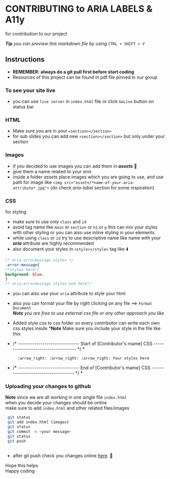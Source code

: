 # CONTRIBUTING to ARIA LABELS & A11y

for contribution to our project

***Tip** you can preview this markdown file by using* `CTRL + SHIFT + V`

## Instructions

* **REMEMBER: always do a git pull first before start coding**
* Resources of this project can be found in pdf file pinned in our group

### To see your site live

* you can use `live server` in `index.html` file or click `GoLive` button on status bar

### HTML

* Make sure you are in your
`<section></section>`  
* for sub slides you can add new `<section></section>` but only under your section

### Images

* if you decided to use images you can add them in ***assets*** 📂
* give them a name related to your *aria*
* inside a folder *assets* place images which you are going to use, and use path for image like `<img src="assets/*name-of-your-aria-attribute*.jpg">` (do check *aria-label* section for some inspiration)

### CSS

for styling  

* make sure to use only ```class``` and  ```id```  
* avoid tag name like ```main``` or ```section``` or ```h1``` or ```p``` this can mix your styles with other styling or you can also use inline styling in your elements  
* while using ```class``` or ```id``` try to use descriptive name like name with your  ***aria*** attribute are highly recommended  
* also document your styles in ```<style></style>``` tag like ⬇️  

```CSS
/* aria-errormessage styles */ 
.error-message{
/*styles here*/
background: blue;
}
/* aria-errormessage styles end here*/

```  

* you can also use your `aria` attribute to style your html  
* also you can format your file by right clicking on any file ==> `Format Document`  
***Note** you are free to use external css file or any other approach you like*  

* Added style.css to css folder so every contributor can write each own css styles inside
***Note** Make sure you include your style in the file like this 
* /* ------------------------------ Start of [Contributor's mame] CSS ------------------------------------ */ *

        :arrow_right: :arrow_right: :arrow_right: Your styles here

* /* ------------------------------ End of [Contributor's mame] CSS ------------------------------------ */ *


### Uploading your changes to github  

**Note** since we are all working in one single file `index.html`  
when you decide your changes should be online  
make sure to add `index.html` and other related files/images

```bash
 git status  
 git add index.html (images) 
 git status  
 git commit -m <your message>  
 git status 
 git push  
 
```

* after git push  check you changes online [here](https://voronaav23.github.io/Cohort-2-Group-Presentation/). 🎉

 Hope this helps  
 Happy coding  
